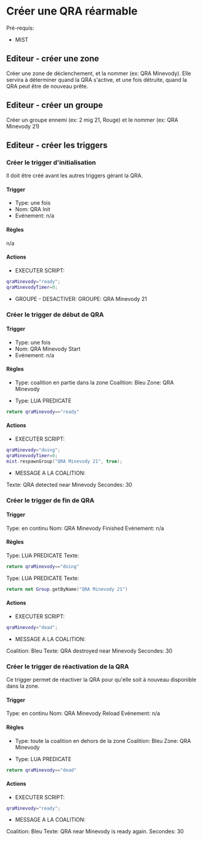 
# Créer une QRA réarmable

Pré-requis:
- MIST

## Editeur - créer une zone

Créer une zone de déclenchement, et la nommer (ex: QRA Minevody). Elle servira à déterminer quand la QRA s'active, et une fois détruite, quand la QRA peut être de nouveau prête.

## Editeur - créer un groupe

Créer un groupe ennemi (ex: 2 mig 21, Rouge) et le nommer (ex: QRA Minevody 21)

## Editeur - créer les triggers

### Créer le trigger d'initialisation

Il doit être créé avant les autres triggers gérant la QRA.

#### Trigger
* Type: une fois
* Nom: QRA Init
* Evénement: n/a

#### Règles

n/a

#### Actions

* EXECUTER SCRIPT:

```lua
qraMinevody="ready";
qraMinevodyTimer=0;
```

* GROUPE - DESACTIVER:
  GROUPE: QRA Minevody 21

### Créer le trigger de début de QRA

#### Trigger
* Type: une fois
* Nom: QRA Minevody Start
* Evénement: n/a

#### Règles

* Type: coalition en partie dans la zone
Coalition: Bleu
Zone: QRA Minevody

* Type: LUA PREDICATE
```lua
return qraMinevody=="ready"
```

#### Actions

* EXECUTER SCRIPT:

```lua
qraMinevody="doing";
qraMinevodyTimer=0;
mist.respawnGroup("QRA Minevody 21", true);
```

* MESSAGE A LA COALITION:

Texte: QRA detected near Minevody
Secondes: 30

### Créer le trigger de fin de QRA

#### Trigger
Type: en continu
Nom: QRA Minevody Finished
Evénement: n/a

#### Règles

Type: LUA PREDICATE
Texte:

```lua
return qraMinevody=="doing"
```

Type: LUA PREDICATE
Texte:

```lua
return not Group.getByName("QRA Minevody 21")
```

#### Actions

* EXECUTER SCRIPT:

```lua
qraMinevody="dead";
```

* MESSAGE A LA COALITION:

Coalition: Bleu
Texte: QRA destroyed near Minevody 
Secondes: 30

### Créer le trigger de réactivation de la QRA

Ce trigger permet de réactiver la QRA pour qu'elle soit à nouveau disponible dans la zone.

#### Trigger
Type: en continu
Nom: QRA Minevody Reload
Evénement: n/a


#### Règles

* Type: toute la coalition en dehors de la zone
Coalition: Bleu
Zone: QRA Minevody

* Type: LUA PREDICATE
```lua
return qraMinevody=="dead"
```

#### Actions

* EXECUTER SCRIPT:

```lua
qraMinevody="ready";
```

* MESSAGE A LA COALITION:

Coalition: Bleu
Texte: QRA near Minevody is ready again.
Secondes: 30

